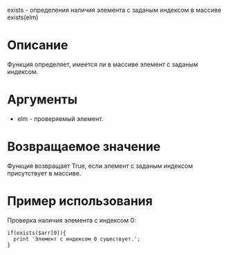 exists - определения наличия элемента с заданым индексом в массиве
    exists(elm)

Описание
========

Функция определяет, имеется ли в массиве элемент с заданым индексом.

Аргументы
=========

* elm - проверяемый элемент.

Возвращаемое значение
=====================

Функция возвращает True, если элемент с заданым индексом присутствует в массиве.

Пример использования
====================

Проверка наличия элемента с индексом 0:

    if(exists($arr[0]){
      print 'Элемент с индексом 0 существует.';
    }
